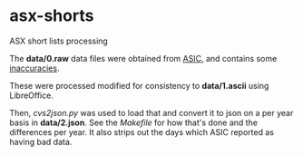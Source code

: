 # asx-shorts
ASX short lists processing

The **data/0.raw** data files were obtained from
[ASIC](https://asic.gov.au/regulatory-resources/markets/short-selling/short-selling-reports-notice/), and
contains some [inaccuracies](https://asic.gov.au/regulatory-resources/markets/short-selling/short-selling-reports-notice/).

These were processed modified for consistency to **data/1.ascii** using LibreOffice.

Then, *cvs2json.py* was used to load that and convert it to json on a per year basis in **data/2.json**. See
the *Makefile* for how that's done and the differences per year. It also strips out the days which ASIC
reported as having bad data.
